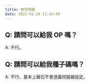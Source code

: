 ```yaml
---
title: 常見問題
date: 2022-01-29 21:43:49
---
```


## Q: 請問可以給我 OP 嗎？
A: 不行。

## Q: 請問可以給我種子碼嗎？
A: 不行，基本上磐石不會透露伺服器設定。
